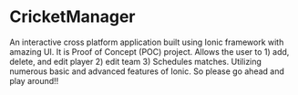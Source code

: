 # CricketManager
An interactive cross platform application built using Ionic framework with amazing UI.
It is Proof of Concept (POC) project.
Allows the user to 1) add, delete, and edit player 2) edit team 3) Schedules matches.
Utilizing numerous basic and advanced features of Ionic.
So please go ahead and play around!!
